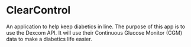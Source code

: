 # ClearControl
An application to help keep diabetics in line. The purpose of this app is to use the Dexcom API. It will use their Continuous Glucose Monitor (CGM) data to make a diabetics life easier.
